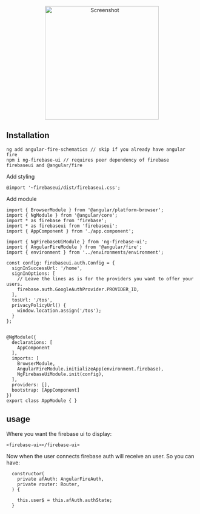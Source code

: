 <p align="center">
  <img src="screenshot.png" width="300" title="Screenshot">
</p>

## Installation

```
ng add angular-fire-schematics // skip if you already have angular fire
npm i ng-firebase-ui // requires peer dependency of firebase firebaseui and @angular/fire
```

Add styling

```
@import '~firebaseui/dist/firebaseui.css';
```


Add module

```
import { BrowserModule } from '@angular/platform-browser';
import { NgModule } from '@angular/core';
import * as firebase from 'firebase';
import * as firebaseui from 'firebaseui';
import { AppComponent } from './app.component';

import { NgFirebaseUiModule } from 'ng-firebase-ui';
import { AngularFireModule } from '@angular/fire';
import { environment } from '../environments/environment';

const config: firebaseui.auth.Config = {
  signInSuccessUrl: '/home',
  signInOptions: [
    // Leave the lines as is for the providers you want to offer your users.
    firebase.auth.GoogleAuthProvider.PROVIDER_ID,
  ],
  tosUrl: '/tos',
  privacyPolicyUrl() {
    window.location.assign('/tos');
  }
};


@NgModule({
  declarations: [
    AppComponent
  ],
  imports: [
    BrowserModule,
    AngularFireModule.initializeApp(environment.firebase),
    NgFirebaseUiModule.init(config),
  ],
  providers: [],
  bootstrap: [AppComponent]
})
export class AppModule { }

```

## usage


Where you want the firebase ui to display:

```
<firebase-ui></firebase-ui>
```


Now when the user connects firebase auth will receive an user. So you can have:

```
  constructor(
    private afAuth: AngularFireAuth,
    private router: Router,
  ) {

    this.user$ = this.afAuth.authState;
  }
```